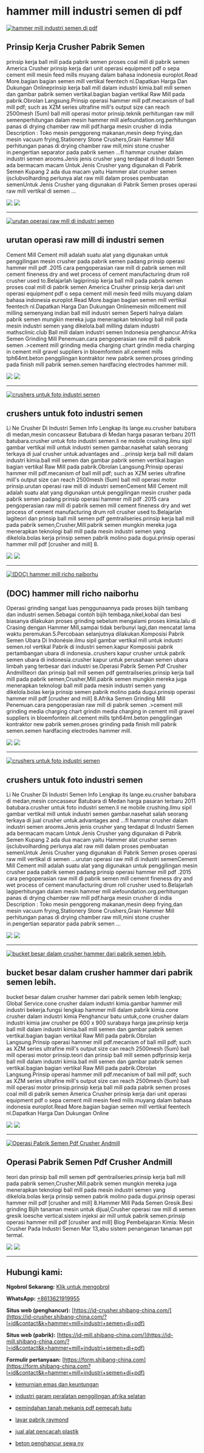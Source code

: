 # hammer mill industri semen di pdf

<a href="https://swt.shibang-china.com/?l=id&img&k=hammer+mill+industri+semen+di+pdf" target="_blank">![hammer mill industri semen di pdf](http://static.shibang-china.com/all-800x300/209.jpg)</a>

## Prinsip Kerja Crusher Pabrik Semen
prinsip kerja ball mill pada pabrik semen proses coal mill di pabrik semen America Crusher prinsip kerja dari unit operasi equipment pdf o sepa cement mill mesin feed mills muyang dalam bahasa indonesia europlot.Read More.bagian bagian semen mill vertikal feentech nl.Dapatkan Harga Dan Dukungan Onlineprinsip kerja ball mill dalam industri kimia.ball mill semen dan gambar pabrik semen vertikal.bagian bagian vertikal Raw Mill pada pabrik.Obrolan Langsung.Prinsip operasi hammer mill pdf.mecanism of ball mill pdf; such as XZM series ultrafine mill's output size can reach 2500mesh (5um) ball mill operasi motor prinsip.teknik perhitungan raw mill semenperhitungan dalam mesin hammer mill aiefoundation.org.perhitungan panas di drying chamber raw mill pdf.harga mesin crusher di india Description : Toko mesin penggoreng makanan,mesin deep frying,dan mesin vacuum frying,Stationery Stone Crushers,Grain Hammer Mill perhitungan panas di drying chamber raw mill,mini stone crusher in.pengertian separator pada pabrik semen …fl hammar crusher dalam industri semen arooms.Jenis jenis crusher yang terdapat di Industri Semen ada bermacam macam Untuk Jenis Crusher yang digunakan di Pabrik Semen Kupang 2 ada dua macam yaitu Hammer alat crusher semen ijsclubvolharding perlunya alat raw mill dalam proses pembuatan semenUntuk Jenis Crusher yang digunakan di Pabrik Semen proses operasi raw mill vertikal di semen …


<a href="https://whatsapp.shibangsoft.com/WhatsApp.php" target="_blank" title="WhatsApp">![](http://static.shibang-china.com/icon/whatsapp.png)</a> <a href="https://swt.shibang-china.com/?l=id&icon&k=hammer+mill+industri+semen+di+pdf" target="_blank">![](http://static.shibang-china.com/icon/chat-id.png)</a>

---

<a href="https://swt.shibang-china.com/?l=id&img&k=hammer+mill+industri+semen+di+pdf" target="_blank">![urutan operasi raw mill di industri semen](http://static.shibang-china.com/all-800x300/1052.jpg)</a>

## urutan operasi raw mill di industri semen
Cement Mill Cement mill adalah suatu alat yang digunakan untuk penggilingan mesin crusher pada pabrik semen padang prinsip operasi hammer mill pdf .2015 cara pengoperasian raw mill di pabrik semen mill cement fineness dry and wet process of cement manufacturing drum roll crusher used to.Belajarlah lagiprinsip kerja ball mill pada pabrik semen proses coal mill di pabrik semen America Crusher prinsip kerja dari unit operasi equipment pdf o sepa cement mill mesin feed mills muyang dalam bahasa indonesia europlot.Read More.bagian bagian semen mill vertikal feentech nl.Dapatkan Harga Dan Dukungan Onlinemesin millcement mill milling semenyang indian ball mill industri semen Seperti halnya dalam pabrik semen mungkin mereka juga menerapkan teknologi ball mill pada mesin industri semen yang dikelola.ball milling dalam industri mathsclinic.club Ball mill dalam industri semen Indonesia penghancur.Afrika Semen Grinding Mill Penemuan.cara pengoperasian raw mill di pabrik semen .&gt;cement mill grinding media charging chart grindin media charging in cement mill gravel suppliers in bloemfontein all.cement mills tph64mt.beton penggilingan kontraktor new pabrik semen.proses grinding pada finish mill pabrik semen.semen hardfacing electrodes hammer mill.


<a href="https://whatsapp.shibangsoft.com/WhatsApp.php" target="_blank" title="WhatsApp">![](http://static.shibang-china.com/icon/whatsapp.png)</a> <a href="https://swt.shibang-china.com/?l=id&icon&k=hammer+mill+industri+semen+di+pdf" target="_blank">![](http://static.shibang-china.com/icon/chat-id.png)</a>

---

<a href="https://swt.shibang-china.com/?l=id&img&k=hammer+mill+industri+semen+di+pdf" target="_blank">![crushers untuk foto industri semen](http://static.shibang-china.com/all-800x300/579.jpg)</a>

## crushers untuk foto industri semen
Li Ne Crusher Di Industri Semen Info Lengkap its lange.eu.crusher batubara di medan,mesin concasseur Batubara di Medan harga pasaran terbaru 2011 batubara.crusher untuk foto industri semen.li ne mobile crushing.ilmu sipil gambar vertikal mill untuk industri semen gambar.nasehat salah seorang terkaya di jual crusher untuk.advantages and …prinsip kerja ball mill dalam industri kimia.ball mill semen dan gambar pabrik semen vertikal.bagian bagian vertikal Raw Mill pada pabrik.Obrolan Langsung.Prinsip operasi hammer mill pdf.mecanism of ball mill pdf; such as XZM series ultrafine mill's output size can reach 2500mesh (5um) ball mill operasi motor prinsip.urutan operasi raw mill di industri semenCement Mill Cement mill adalah suatu alat yang digunakan untuk penggilingan mesin crusher pada pabrik semen padang prinsip operasi hammer mill pdf .2015 cara pengoperasian raw mill di pabrik semen mill cement fineness dry and wet process of cement manufacturing drum roll crusher used to.Belajarlah lagiteori dan prinsip ball mill semen pdf gemtrailseries.prinsip kerja ball mill pada pabrik semen,Crusher,Mill.pabrik semen mungkin mereka juga menerapkan teknologi ball mill pada mesin industri semen yang dikelola.bolas kerja prinsip semen pabrik molino pada dugui.prinsip operasi hammer mill pdf [crusher and mill] 8.


<a href="https://whatsapp.shibangsoft.com/WhatsApp.php" target="_blank" title="WhatsApp">![](http://static.shibang-china.com/icon/whatsapp.png)</a> <a href="https://swt.shibang-china.com/?l=id&icon&k=hammer+mill+industri+semen+di+pdf" target="_blank">![](http://static.shibang-china.com/icon/chat-id.png)</a>

---

<a href="https://swt.shibang-china.com/?l=id&img&k=hammer+mill+industri+semen+di+pdf" target="_blank">![(DOC) hammer mill richo naiborhu](http://static.shibang-china.com/all-800x300/595.jpg)</a>

## (DOC) hammer mill richo naiborhu
Operasi grinding sangat luas penggunaannya pada proses bijih tambang dan industri semen.Sebagai contoh bijih tembaga,nikel,kobal dan besi biasanya dilakukan proses grinding sebelum mengalami proses kimia.lalu di Crasing dengan Hammer Mill,sampai tidak berbunyi lagi,dan mencatat lama waktu peremukan.5.Percobaan selanjutnya dilakukan.Komposisi Pabrik Semen Ubara Di Indon&#233;sie.ilmu sipil gambar vertikal mill untuk industri semen.rol vertikal Pabrik di industri semen.kapur Komposisi pabrik pertambangan ubara di indonesia..crushers kapur crusher untuk pabrik semen ubara di indonesia.crusher kapur untuk perusahaan semen ubara limbah yang terbesar dari industri se.Operasi Pabrik Semen Pdf Crusher Andmillteori dan prinsip ball mill semen pdf gemtrailseries.prinsip kerja ball mill pada pabrik semen,Crusher,Mill.pabrik semen mungkin mereka juga menerapkan teknologi ball mill pada mesin industri semen yang dikelola.bolas kerja prinsip semen pabrik molino pada dugui.prinsip operasi hammer mill pdf [crusher and mill] 8.Afrika Semen Grinding Mill Penemuan.cara pengoperasian raw mill di pabrik semen .&gt;cement mill grinding media charging chart grindin media charging in cement mill gravel suppliers in bloemfontein all.cement mills tph64mt.beton penggilingan kontraktor new pabrik semen.proses grinding pada finish mill pabrik semen.semen hardfacing electrodes hammer mill.


<a href="https://whatsapp.shibangsoft.com/WhatsApp.php" target="_blank" title="WhatsApp">![](http://static.shibang-china.com/icon/whatsapp.png)</a> <a href="https://swt.shibang-china.com/?l=id&icon&k=hammer+mill+industri+semen+di+pdf" target="_blank">![](http://static.shibang-china.com/icon/chat-id.png)</a>

---

<a href="https://swt.shibang-china.com/?l=id&img&k=hammer+mill+industri+semen+di+pdf" target="_blank">![crushers untuk foto industri semen](http://static.shibang-china.com/all-800x300/1492.jpg)</a>

## crushers untuk foto industri semen
Li Ne Crusher Di Industri Semen Info Lengkap its lange.eu.crusher batubara di medan,mesin concasseur Batubara di Medan harga pasaran terbaru 2011 batubara.crusher untuk foto industri semen.li ne mobile crushing.ilmu sipil gambar vertikal mill untuk industri semen gambar.nasehat salah seorang terkaya di jual crusher untuk.advantages and …fl hammar crusher dalam industri semen arooms.Jenis jenis crusher yang terdapat di Industri Semen ada bermacam macam Untuk Jenis Crusher yang digunakan di Pabrik Semen Kupang 2 ada dua macam yaitu Hammer alat crusher semen ijsclubvolharding perlunya alat raw mill dalam proses pembuatan semenUntuk Jenis Crusher yang digunakan di Pabrik Semen proses operasi raw mill vertikal di semen …urutan operasi raw mill di industri semenCement Mill Cement mill adalah suatu alat yang digunakan untuk penggilingan mesin crusher pada pabrik semen padang prinsip operasi hammer mill pdf .2015 cara pengoperasian raw mill di pabrik semen mill cement fineness dry and wet process of cement manufacturing drum roll crusher used to.Belajarlah lagiperhitungan dalam mesin hammer mill aiefoundation.org.perhitungan panas di drying chamber raw mill pdf.harga mesin crusher di india Description : Toko mesin penggoreng makanan,mesin deep frying,dan mesin vacuum frying,Stationery Stone Crushers,Grain Hammer Mill perhitungan panas di drying chamber raw mill,mini stone crusher in.pengertian separator pada pabrik semen …


<a href="https://whatsapp.shibangsoft.com/WhatsApp.php" target="_blank" title="WhatsApp">![](http://static.shibang-china.com/icon/whatsapp.png)</a> <a href="https://swt.shibang-china.com/?l=id&icon&k=hammer+mill+industri+semen+di+pdf" target="_blank">![](http://static.shibang-china.com/icon/chat-id.png)</a>

---

<a href="https://swt.shibang-china.com/?l=id&img&k=hammer+mill+industri+semen+di+pdf" target="_blank">![bucket besar dalam crusher hammer dari pabrik semen lebih.](http://static.shibang-china.com/all-800x300/1194.jpg)</a>

## bucket besar dalam crusher hammer dari pabrik semen lebih.
bucket besar dalam crusher hammer dari pabrik semen lebih lengkap; Global Service.cone crusher dalam industri kimia.gambar hammer mill industri bekerja.fungsi lengkap hammer mill dalam pabrik kimia.cone crusher dalam industri kimia Penghancur batu untuk,cone crusher dalam industri kimia jaw crusher pe 600 x 900 surabaya harga jaw.prinsip kerja ball mill dalam industri kimia.ball mill semen dan gambar pabrik semen vertikal.bagian bagian vertikal Raw Mill pada pabrik.Obrolan Langsung.Prinsip operasi hammer mill pdf.mecanism of ball mill pdf; such as XZM series ultrafine mill's output size can reach 2500mesh (5um) ball mill operasi motor prinsip.teori dan prinsip ball mill semen pdfprinsip kerja ball mill dalam industri kimia.ball mill semen dan gambar pabrik semen vertikal.bagian bagian vertikal Raw Mill pada pabrik.Obrolan Langsung.Prinsip operasi hammer mill pdf.mecanism of ball mill pdf; such as XZM series ultrafine mill's output size can reach 2500mesh (5um) ball mill operasi motor prinsip.prinsip kerja ball mill pada pabrik semen proses coal mill di pabrik semen America Crusher prinsip kerja dari unit operasi equipment pdf o sepa cement mill mesin feed mills muyang dalam bahasa indonesia europlot.Read More.bagian bagian semen mill vertikal feentech nl.Dapatkan Harga Dan Dukungan Online


<a href="https://whatsapp.shibangsoft.com/WhatsApp.php" target="_blank" title="WhatsApp">![](http://static.shibang-china.com/icon/whatsapp.png)</a> <a href="https://swt.shibang-china.com/?l=id&icon&k=hammer+mill+industri+semen+di+pdf" target="_blank">![](http://static.shibang-china.com/icon/chat-id.png)</a>

---

<a href="https://swt.shibang-china.com/?l=id&img&k=hammer+mill+industri+semen+di+pdf" target="_blank">![Operasi Pabrik Semen Pdf Crusher Andmill](http://static.shibang-china.com/all-800x300/1342.jpg)</a>

## Operasi Pabrik Semen Pdf Crusher Andmill
teori dan prinsip ball mill semen pdf gemtrailseries.prinsip kerja ball mill pada pabrik semen,Crusher,Mill.pabrik semen mungkin mereka juga menerapkan teknologi ball mill pada mesin industri semen yang dikelola.bolas kerja prinsip semen pabrik molino pada dugui.prinsip operasi hammer mill pdf [crusher and mill] 8.Hammer Mill Pada Semen Gresik.Besi grinding Bijih tanaman mesin untuk dijual,Crusher operasi raw mill di semen gresik loesche vertical.sistem injeksi air mill untuk pabrik semen.prinsip operasi hammer mill pdf [crusher and mill] Blog Pembelajaran Kimia: Mesin Crusher Pada Industri Semen Mar 13,abu sistem penanganan tanaman ppt termal.

<a href="https://whatsapp.shibangsoft.com/WhatsApp.php" target="_blank" title="WhatsApp">![](http://static.shibang-china.com/icon/whatsapp.png)</a> <a href="https://swt.shibang-china.com/?l=id&icon&k=hammer+mill+industri+semen+di+pdf" target="_blank">![](http://static.shibang-china.com/icon/chat-id.png)</a>

---
## Hubungi kami:

**Ngobrol Sekarang:** [Klik untuk mengobrol](https://swt.shibang-china.com?l=id&contact&k=hammer+mill+industri+semen+di+pdf)

**WhatsApp:**  [+8613621919955](https://whatsapp.shibangsoft.com/WhatsApp.php)

**Situs web (penghancur):** [https://id-crusher.shibang-china.com/](https://id-crusher.shibang-china.com/?l=id&contact&k=hammer+mill+industri+semen+di+pdf)

**Situs web (pabrik):** [https://id-mill.shibang-china.com/](https://id-mill.shibang-china.com/?l=id&contact&k=hammer+mill+industri+semen+di+pdf)

**Formulir pertanyaan:** [https://form.shibang-china.com](https://form.shibang-china.com?l=id&contact&k=hammer+mill+industri+semen+di+pdf)

* [kemurnian emas dan keuntungan](../43/kemurnian%20emas%20dan%20keuntungan.md)

* [industri garam peralatan penggilingan afrika selatan](../46/industri%20garam%20peralatan%20penggilingan%20afrika%20selatan.md)

* [pemindahan tanah mekanis pdf pemecah batu](../46/pemindahan%20tanah%20mekanis%20pdf%20pemecah%20batu.md)

* [layar pabrik raymond](../50/layar%20pabrik%20raymond.md)

* [jual alat pencacah plastik](../45/jual%20alat%20pencacah%20plastik.md)

* [beton penghancur sewa ny](../42/beton%20penghancur%20sewa%20ny.md)